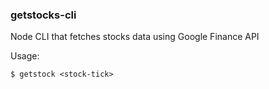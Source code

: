 ### getstocks-cli 
Node CLI that fetches stocks data using Google Finance API

Usage:

`$ getstock <stock-tick>`
